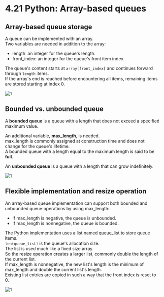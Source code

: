# 4.21 Python: Array-based queues

## Array-based queue storage
A queue can be implemented with an array.   
Two variables are needed in addition to the array:

* length: an integer for the queue's length.
* front_index: an integer for the queue's front item index.

The queue's content starts at ``array[front_index]`` and continues forward through ``length`` items.   
If the array's end is reached before encountering all items, remaining items are stored starting at index 0.

![1](https://github.com/ijaejun1025/CIS223-Algorithms/assets/154036705/0cac6c9d-9246-4846-b391-42e86f1a66ec)

## Bounded vs. unbounded queue
A **bounded queue** is a queue with a length that does not exceed a specified maximum value.   

An additional variable, **max_length**, is needed.   
max_length is commonly assigned at construction time and does not change for the queue's lifetime.   
A bounded queue with a length equal to the maximum length is said to be **full**.   

An **unbounded queue** is a queue with a length that can grow indefinitely.   

![1](https://github.com/ijaejun1025/CIS223-Algorithms/assets/154036705/6885a672-169d-4c02-99d1-e6c66684d16e)

## Flexible implementation and resize operation
An array-based queue implementation can support both bounded and unbounded queue operations by using max_length:

* If max_length is negative, the queue is unbounded.
* If max_length is nonnegative, the queue is bounded.

The Python implementation uses a list named queue_list to store queue items.   
``len(queue_list)`` is the queue's allocation size.   
The list is used much like a fixed size array.   
So the resize operation creates a larger list, commonly double the length of the current list.   
If max_length is nonnegative, the new list's length is the minimum of max_length and double the current list's length.    
Existing list entries are copied in such a way that the front index is reset to 0.    

![1](https://github.com/ijaejun1025/CIS223-Algorithms/assets/154036705/88f94558-b3b6-4cfc-bc64-858da5248a63)

